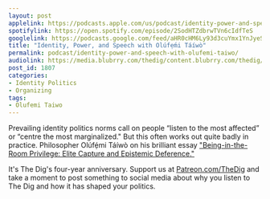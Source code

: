 ```yaml
---
layout: post
applelink: https://podcasts.apple.com/us/podcast/identity-power-and-speech-with-ol%C3%BAf%E1%BA%B9-mi-t%C3%A1%C3%ADw%C3%B2/id1043245989?i=1000501453442
spotifylink: https://open.spotify.com/episode/2SodHTZdbrwTVn6cIdfTeS
googlelink: https://podcasts.google.com/feed/aHR0cHM6Ly93d3cuYmx1YnJyeS5jb20vZmVlZHMvdGhlZGlnLnhtbA/episode/aHR0cHM6Ly93d3cudGhlZGlncmFkaW8uY29tLz9wPTE4MDc?sa=X&ved=0CAUQkfYCahcKEwi44f7r1b-AAxUAAAAAHQAAAAAQNg
title: "Identity, Power, and Speech with Olúfẹ́mi Táíwò"
permalink: podcast/identity-power-and-speech-with-olufemi-taiwo/
audiolink: https://media.blubrry.com/thedig/content.blubrry.com/thedig/The_Dig-EP_283-Ta_i_wo_.mp3
post_id: 1807
categories: 
- Identity Politics
- Organizing
tags: 
- Olufemi Taiwo
---
```


Prevailing identity politics norms call on people “listen to the most affected” or “centre the most marginalized." But this often works out quite badly in practice. Philosopher Olúfẹ́mi Táíwò on his brilliant essay 
["Being-in-the-Room Privilege: Elite Capture and Epistemic Deference."](https://www.thephilosopher1923.org/essay-taiwo)

It's The Dig's four-year anniversary. Support us at 
[Patreon.com/TheDig](https://Patreon.com/TheDig) and take a moment to post something to social media about why you listen to The Dig and how it has shaped your politics.
